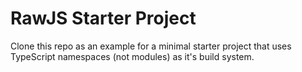 
# RawJS Starter Project

Clone this repo as an example for a minimal starter project that uses TypeScript namespaces (not modules) as it's build system.
